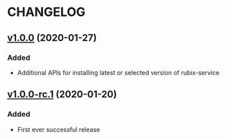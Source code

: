 # CHANGELOG

## [v1.0.0](https://github.com/NubeIO/rubix-bios/tree/v1.0.0) (2020-01-27)

### Added

- Additional APIs for installing latest or selected version of rubix-service

## [v1.0.0-rc.1](https://github.com/NubeIO/rubix-bios/tree/v1.2.0-rc.1) (2020-01-20)

### Added

- First ever successful release
